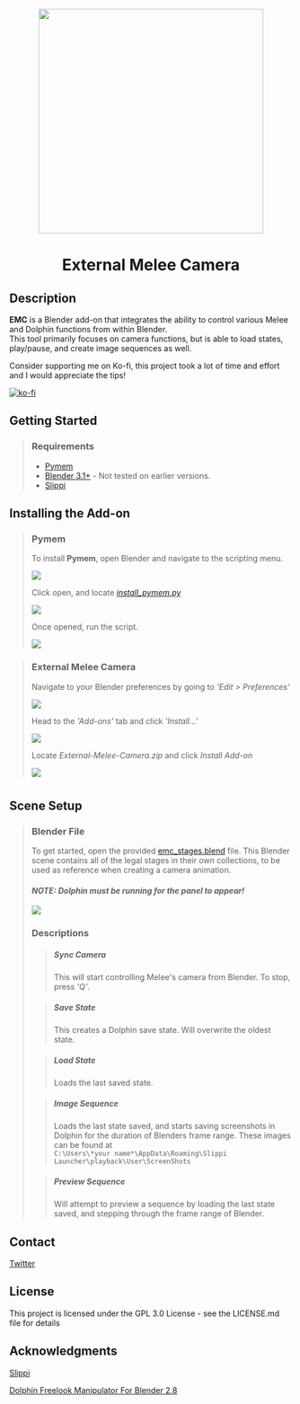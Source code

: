 <br />
<div align="center">
  <a href="https://github.com/sadkellz/External-Melee-Camera/">
    <img src="imgs/emc_logo.png"  width="400">
  </a>

<h1 align="center">External Melee Camera</h1>
</div>

## Description

**EMC** is a Blender add-on that integrates the ability to control various Melee and Dolphin functions from within Blender.  
This tool primarily focuses on camera functions, but is able to load states, play/pause, and create image sequences as well.

Consider supporting me on Ko-fi, this project took a lot of time and effort and I would appreciate the tips!

[![ko-fi](https://ko-fi.com/img/githubbutton_sm.svg)](https://ko-fi.com/C0C5FL4PH)
## Getting Started

>### Requirements
>* [Pymem](https://pymem.readthedocs.io/en/latest/)
>* [Blender 3.1+](https://www.blender.org/download/) - Not tested on earlier versions.
>* [Slippi](https://slippi.gg/)

## Installing the Add-on
>### Pymem
>To install **Pymem**, open Blender and navigate to the scripting menu.
>
>![](imgs/Scripting_Menu.png)
>
>Click open, and locate [_install_pymem.py_]()
>
>![](imgs/Scripting_Menu_2.png)
>
>Once opened, run the script.
>
>![](imgs/Scripting_Menu_3.png)
###
>### External Melee Camera
>Navigate to your Blender preferences by going to _'Edit > Preferences'_
>
>![](imgs/Preferences_Menu.png)
>
>Head to the _'Add-ons'_ tab and click _'Install...'_
>
>![](imgs/Install_Addon.png)
>
>Locate _External-Melee-Camera.zip_ and click _Install Add-on_
> 
>![](imgs/Install_Addon_2.png)

#

## Scene Setup
> ### Blender File
> To get started, open the provided [emc_stages.blend]() file. This Blender scene contains all of the legal stages
> in their own collections, to be used as reference when creating a camera animation.
> #### _NOTE: Dolphin must be running for the panel to appear!_
> ![](imgs/Panel.png)
> 
> ### Descriptions
> > ##### Sync Camera
> > 
> > This will start controlling Melee's camera from Blender. To stop, press _'Q'_.
> 
> > ##### Save State
> > 
> > This creates a Dolphin save state. Will overwrite the oldest state.
> 
> > ##### Load State
> > 
> > Loads the last saved state.
> >
> 
> > ##### Image Sequence
> > 
> > Loads the last state saved, and starts saving screenshots in Dolphin for the duration of Blenders frame range.
> > These images can be found at  
> > `C:\Users\*your name*\AppData\Roaming\Slippi Launcher\playback\User\ScreenShots`
> 
> > ##### Preview Sequence
> > 
> > Will attempt to preview a sequence by loading the last state saved, and stepping through the frame range of Blender.


## Contact
[Twitter](https://twitter.com/sadkellz)

## License

This project is licensed under the GPL 3.0 License - see the LICENSE.md file for details

## Acknowledgments
[Slippi](https://slippi.gg/)

[Dolphin Freelook Manipulator For Blender 2.8](https://github.com/John10v10/-Useless-DolphinToolForBlender)

